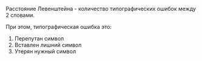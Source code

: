 Расстояние Левенштейна - количество типографических ошибок между 2 словами.

При этом, типографическая ошибка это:
1) Перепутан символ
2) Вставлен лишний символ
3) Утерян нужный символ

